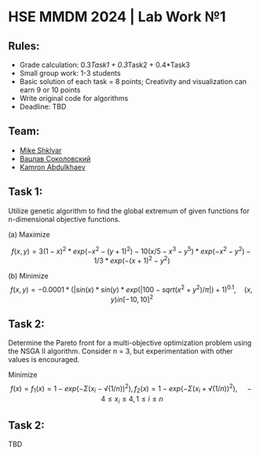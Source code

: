 # HSE MMDM 2024 | Lab Work №1

## Rules:
- Grade calculation: 0.3*Task1 + 0.3*Task2 + 0.4*Task3
- Small group work: 1-3 students
- Basic solution of each task = 8 points; Creativity and visualization can earn 9 or 10 points
- Write original code for algorithms
- Deadline: TBD
## Team:
- [Mike Shklyar](https://t.me/MC_Mikel)
- [Вацлав Соколовский](https://t.me/RinokuS)
- [Kamron Abdulkhaev](https://t.me/kamran_uz)

## Task 1:
Utilize genetic algorithm to find the global extremum of given functions for n-dimensional objective functions.

(a) Maximize 

$$
f(x, y) =
3(1-x)^2 * exp(-x^2-(y+1)^2) - 10(x/5 - x^3 - y^5) * exp(-x^2-y^2) - 1/3 * exp(-(x+1)^2-y^2)
$$

(b) Minimize 
$$
f(x, y) =
-0.0001 * (|sin(x) * sin(y) * exp(|100 - sqrt(x^2 + y^2)/π|) + 1)^0.1,
\quad
(x, y) in [-10, 10]^2
$$

## Task 2:
Determine the Pareto front for a multi-objective optimization problem using the NSGA II algorithm. Consider n = 3, but experimentation with other values is encouraged.

Minimize 
$$
f(x) = { f_1(x) = 1 - exp(-Σ(x_i - √(1/n))^2), f_2(x) = 1 - exp(-Σ(x_i + √(1/n))^2) }, \quad
-4 ≤ x_i ≤ 4, 1 ≤ i ≤ n
$$

## Task 2:
TBD
